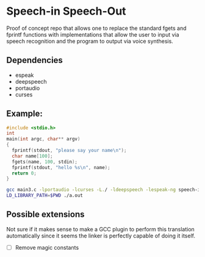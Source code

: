 # Speech-in Speech-Out

Proof of concept repo that allows one to replace the standard fgets and fprintf functions with implementations that allow the user to input via speech recognition and the program to output via voice synthesis.

## Dependencies

* espeak
* deepspeech
* portaudio
* curses

## Example:

```c
#include <stdio.h>
int
main(int argc, char** argv)
{
  fprintf(stdout, "please say your name\n");
  char name[100];
  fgets(name, 100, stdin);
  fprintf(stdout, "hello %s\n", name);
  return 0;
}
```

```bash
gcc main3.c -lportaudio -lcurses -L./ -ldeepspeech -lespeak-ng speech-in-speech-out.o
LD_LIBRARY_PATH=$PWD ./a.out
```

## Possible extensions

Not sure if it makes sense to make a GCC plugin to perform this translation automatically since it seems the linker is perfectly capable of doing it itself.

- [ ] Remove magic constants
